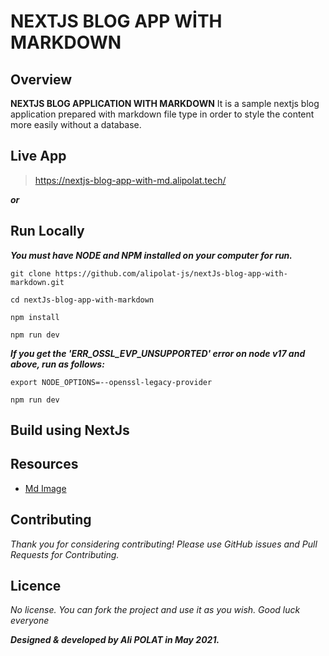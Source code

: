 # **NEXTJS BLOG APP WİTH MARKDOWN**

## Overview
**NEXTJS BLOG APPLICATION WITH MARKDOWN** It is a sample nextjs blog application prepared with markdown file type in order to style the content more easily without a database.

## Live App
> https://nextjs-blog-app-with-md.alipolat.tech/

**_or_**

## Run Locally
_**You must have NODE and NPM installed on your computer for run.**_

```
git clone https://github.com/alipolat-js/nextJs-blog-app-with-markdown.git

cd nextJs-blog-app-with-markdown

npm install

npm run dev
```

_**If you get the 'ERR_OSSL_EVP_UNSUPPORTED' error on node v17 and above, run as follows:**_

```
export NODE_OPTIONS=--openssl-legacy-provider

npm run dev
```

## Build using **NextJs**

## Resources
* [Md Image](https://www.freepik.com/free-photo/professional-programmer-working-late-dark-office_5698342.htm#query=programming&position=28&from_view=keyword)

## Contributing
_Thank you for considering contributing!
Please use GitHub issues and Pull Requests for Contributing._

## Licence
_No license. You can fork the project and use it as you wish. Good luck everyone_

**_Designed & developed by Ali POLAT in May 2021._**

